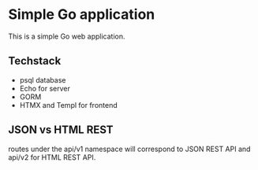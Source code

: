 # Simple Go application

This is a simple Go web application.

## Techstack

* psql database
* Echo for server
* GORM
* HTMX and Templ for frontend

## JSON vs HTML REST

routes under the api/v1 namespace will correspond to JSON REST API and api/v2 for HTML REST API.